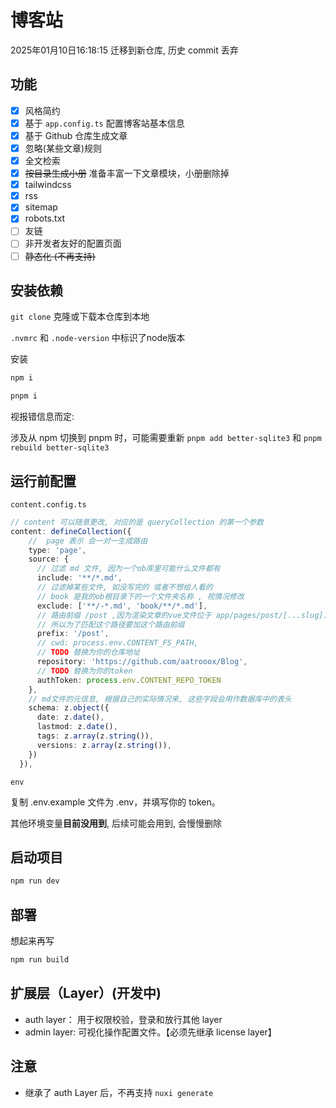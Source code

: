 # 博客站

2025年01月10日16:18:15 迁移到新仓库, 历史 commit 丢弃

## 功能

- [x] 风格简约
- [x] 基于 `app.config.ts` 配置博客站基本信息
- [x] 基于 Github 仓库生成文章
- [x] 忽略(某些文章)规则 
- [x] 全文检索
- [x] ~~按目录生成小册~~ 准备丰富一下文章模块，小册删除掉
- [x] tailwindcss
- [x] rss
- [x] sitemap
- [x] robots.txt
- [ ] 友链
- [ ] 非开发者友好的配置页面
- [ ] ~~静态化 (不再支持)~~

## 安装依赖

`git clone` 克隆或下载本仓库到本地

`.nvmrc` 和 `.node-version` 中标识了node版本

安装

```bash
npm i 

pnpm i 

```

视报错信息而定:

涉及从 npm 切换到 pnpm 时，可能需要重新 `pnpm add better-sqlite3` 和 `pnpm rebuild better-sqlite3`


## 运行前配置

`content.config.ts`

```ts
// content 可以随意更改, 对应的是 queryCollection 的第一个参数
content: defineCollection({
    //  page 表示 会一对一生成路由
    type: 'page',
    source: {
      // 过滤 md 文件, 因为一个ob库里可能什么文件都有
      include: '**/*.md',
      // 过滤掉某些文件, 如没写完的 或者不想给人看的
      // book 是我的ob根目录下的一个文件夹名称 , 视情况修改
      exclude: ['**/-*.md', 'book/**/*.md'],
      // 路由前缀 /post ,因为渲染文章的vue文件位于 app/pages/post/[...slug].vue
      // 所以为了匹配这个路径要加这个路由前缀
      prefix: '/post',
      // cwd: process.env.CONTENT_FS_PATH,
      // TODO 替换为你的仓库地址
      repository: 'https://github.com/aatrooox/Blog',
      // TODO 替换为你的token
      authToken: process.env.CONTENT_REPO_TOKEN
    },
    // md文件的元信息, 根据自己的实际情况来, 这些字段会用作数据库中的表头
    schema: z.object({
      date: z.date(),
      lastmod: z.date(),
      tags: z.array(z.string()),
      versions: z.array(z.string()),
    })
  }),
```

`env`

复制 .env.example 文件为 .env，并填写你的 token。

其他环境变量**目前没用到**, 后续可能会用到, 会慢慢删除

## 启动项目

```bash
npm run dev
```

## 部署

想起来再写

```bash
npm run build
```
## 扩展层（Layer）(开发中)

- auth layer： 用于权限校验，登录和放行其他 layer
- admin layer: 可视化操作配置文件。【必须先继承 license layer】

## 注意

- 继承了 auth Layer 后，不再支持 `nuxi generate`
